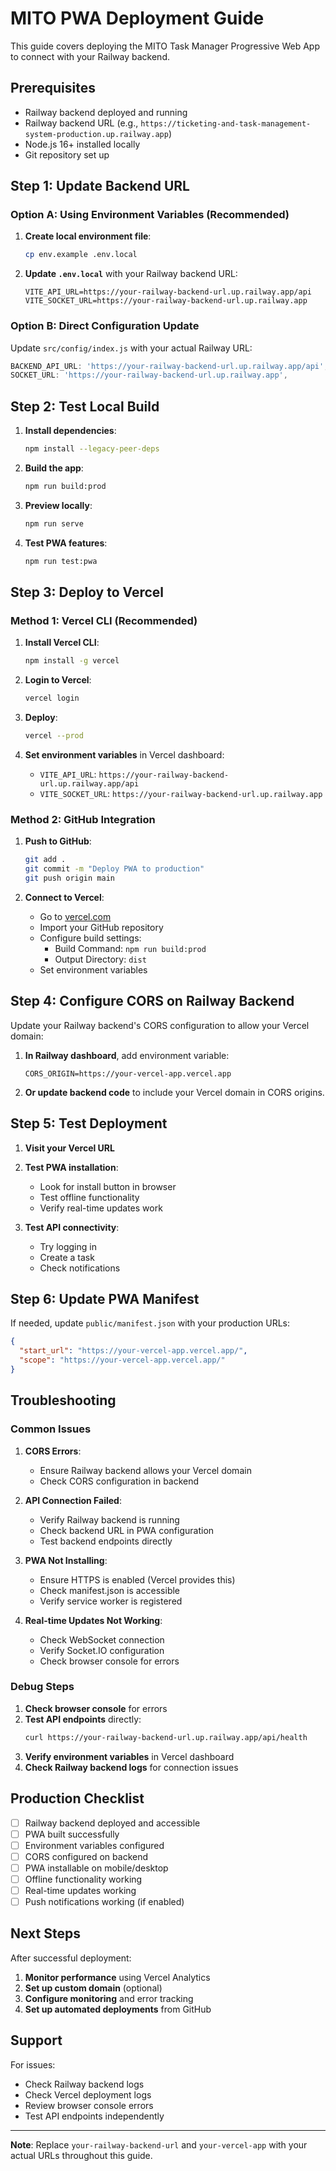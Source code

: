 # MITO PWA Deployment Guide

This guide covers deploying the MITO Task Manager Progressive Web App to connect with your Railway backend.

## Prerequisites

- Railway backend deployed and running
- Railway backend URL (e.g., `https://ticketing-and-task-management-system-production.up.railway.app`)
- Node.js 16+ installed locally
- Git repository set up

## Step 1: Update Backend URL

### Option A: Using Environment Variables (Recommended)

1. **Create local environment file**:

   ```bash
   cp env.example .env.local
   ```

2. **Update `.env.local`** with your Railway backend URL:
   ```env
   VITE_API_URL=https://your-railway-backend-url.up.railway.app/api
   VITE_SOCKET_URL=https://your-railway-backend-url.up.railway.app
   ```

### Option B: Direct Configuration Update

Update `src/config/index.js` with your actual Railway URL:

```javascript
BACKEND_API_URL: 'https://your-railway-backend-url.up.railway.app/api',
SOCKET_URL: 'https://your-railway-backend-url.up.railway.app',
```

## Step 2: Test Local Build

1. **Install dependencies**:

   ```bash
   npm install --legacy-peer-deps
   ```

2. **Build the app**:

   ```bash
   npm run build:prod
   ```

3. **Preview locally**:

   ```bash
   npm run serve
   ```

4. **Test PWA features**:
   ```bash
   npm run test:pwa
   ```

## Step 3: Deploy to Vercel

### Method 1: Vercel CLI (Recommended)

1. **Install Vercel CLI**:

   ```bash
   npm install -g vercel
   ```

2. **Login to Vercel**:

   ```bash
   vercel login
   ```

3. **Deploy**:

   ```bash
   vercel --prod
   ```

4. **Set environment variables** in Vercel dashboard:
   - `VITE_API_URL`: `https://your-railway-backend-url.up.railway.app/api`
   - `VITE_SOCKET_URL`: `https://your-railway-backend-url.up.railway.app`

### Method 2: GitHub Integration

1. **Push to GitHub**:

   ```bash
   git add .
   git commit -m "Deploy PWA to production"
   git push origin main
   ```

2. **Connect to Vercel**:
   - Go to [vercel.com](https://vercel.com)
   - Import your GitHub repository
   - Configure build settings:
     - Build Command: `npm run build:prod`
     - Output Directory: `dist`
   - Set environment variables

## Step 4: Configure CORS on Railway Backend

Update your Railway backend's CORS configuration to allow your Vercel domain:

1. **In Railway dashboard**, add environment variable:

   ```
   CORS_ORIGIN=https://your-vercel-app.vercel.app
   ```

2. **Or update backend code** to include your Vercel domain in CORS origins.

## Step 5: Test Deployment

1. **Visit your Vercel URL**
2. **Test PWA installation**:

   - Look for install button in browser
   - Test offline functionality
   - Verify real-time updates work

3. **Test API connectivity**:
   - Try logging in
   - Create a task
   - Check notifications

## Step 6: Update PWA Manifest

If needed, update `public/manifest.json` with your production URLs:

```json
{
  "start_url": "https://your-vercel-app.vercel.app/",
  "scope": "https://your-vercel-app.vercel.app/"
}
```

## Troubleshooting

### Common Issues

1. **CORS Errors**:

   - Ensure Railway backend allows your Vercel domain
   - Check CORS configuration in backend

2. **API Connection Failed**:

   - Verify Railway backend is running
   - Check backend URL in PWA configuration
   - Test backend endpoints directly

3. **PWA Not Installing**:

   - Ensure HTTPS is enabled (Vercel provides this)
   - Check manifest.json is accessible
   - Verify service worker is registered

4. **Real-time Updates Not Working**:
   - Check WebSocket connection
   - Verify Socket.IO configuration
   - Check browser console for errors

### Debug Steps

1. **Check browser console** for errors
2. **Test API endpoints** directly:
   ```bash
   curl https://your-railway-backend-url.up.railway.app/api/health
   ```
3. **Verify environment variables** in Vercel dashboard
4. **Check Railway backend logs** for connection issues

## Production Checklist

- [ ] Railway backend deployed and accessible
- [ ] PWA built successfully
- [ ] Environment variables configured
- [ ] CORS configured on backend
- [ ] PWA installable on mobile/desktop
- [ ] Offline functionality working
- [ ] Real-time updates working
- [ ] Push notifications working (if enabled)

## Next Steps

After successful deployment:

1. **Monitor performance** using Vercel Analytics
2. **Set up custom domain** (optional)
3. **Configure monitoring** and error tracking
4. **Set up automated deployments** from GitHub

## Support

For issues:

- Check Railway backend logs
- Check Vercel deployment logs
- Review browser console errors
- Test API endpoints independently

---

**Note**: Replace `your-railway-backend-url` and `your-vercel-app` with your actual URLs throughout this guide.

